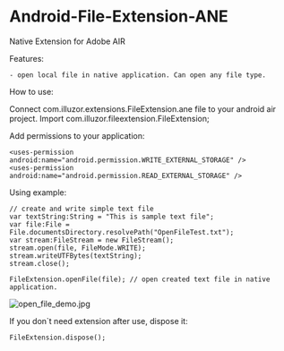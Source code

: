 Android-File-Extension-ANE
==========================
Native Extension for Adobe AIR

Features:

	- open local file in native application. Can open any file type.
	
How to use:

Connect com.illuzor.extensions.FileExtension.ane file to your android air project.
Import com.illuzor.fileextension.FileExtension;

Add permissions to your application:

	<uses-permission android:name="android.permission.WRITE_EXTERNAL_STORAGE" />
	<uses-permission android:name="android.permission.READ_EXTERNAL_STORAGE" />

Using example:
	
	// create and write simple text file
	var textString:String = "This is sample text file";
	var file:File = File.documentsDirectory.resolvePath("OpenFileTest.txt");
	var stream:FileStream = new FileStream();
	stream.open(file, FileMode.WRITE);
	stream.writeUTFBytes(textString);
	stream.close();

	FileExtension.openFile(file); // open created text file in native application.
	
![open_file_demo.jpg](http://download.illuzor.com/images/github/ane/open_file_demo.jpg)
	
If you don`t need extension after use, dispose it:

	FileExtension.dispose();